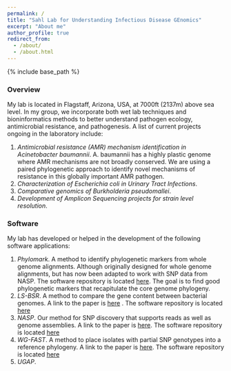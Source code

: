 ```yaml
---
permalink: /
title: "Sahl Lab for Understanding Infectious Disease GEnomics" 
excerpt: "About me"
author_profile: true
redirect_from: 
  - /about/
  - /about.html
---
```


{% include base_path %}

[logo]: https://github.com/jasonsahl/jasonsahl.github.io/tree/master/images/Sludge.png "The Sludge"

### Overview

My lab is located in Flagstaff, Arizona, USA, at 7000ft (2137m) above sea level. In my group, we incorporate both wet
lab techniques and bioninformatics methods to better understand pathogen ecology, antimicrobial resistance, and 
pathogenesis. A list of current projects ongoing in the laboratory include:

1. *Antimicrobial resistance (AMR) mechanism identification in Acinetobacter baumannii*. A. baumannii has a highly plastic
 genome where AMR mechanisms are not broadly conserved. We are using a paired phylogenetic approach to identify novel
 mechanisms of resistance in this globally important AMR pathogen.  
2. *Characterization of Escherichia coli in Urinary Tract Infections*.
3. *Comparative genomics of Burkholderia pseudomallei*.
4. *Development of Amplicon Sequencing projects for strain level resolution*.

### Software

My lab has developed or helped in the development of the following software applications:

1. *Phylomark*. A method to identify phylogenetic markers from whole genome alignments. Although originally designed
for whole genome alignments, but has now been adapted to work with SNP data from NASP. The software repository
is located [here](https://github.com/jasonsahl/Phylomark). The goal is to find good phylogenetic markers that
recapitulate the core genome phylogeny.  
2. *LS-BSR*. A method to compare the gene content between bacterial genomes. A  link to the paper is [here](https://peerj.com/articles/332/)
. The software repository is located [here](https://github.com/jasonsahl/LS-BSR)  
3. *NASP*. Our method for SNP discovery that supports reads as well as genome assemblies. A link to the paper is [here](http://mgen.microbiologyresearch.org/content/journal/mgen/10.1099/mgen.0.000074).
  The software repository is located [here](https://github.com/TGenNorth/NASP)  
4. *WG-FAST*. A method to place isolates with partial SNP genotypes into a reference phylogeny. A link to the paper is [here](https://genomemedicine.biomedcentral.com/articles/10.1186/s13073-015-0176-9).
  The software repository is located [here](https://github.com/jasonsahl/wgfast)  
5. *UGAP*.  